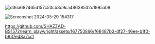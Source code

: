 ![d36a687465d157c50cb3c9ca48638502c1995a08](https://github.com/SHAZZAD-BS1572/learn_playwright/assets/167750866/6d05aad5-5308-4057-8fe4-4c21eb5e7594)

![Screenshot 2024-05-29 154317](https://github.com/SHAZZAD-BS1572/learn_playwright/assets/167750866/6c67a4db-0058-4cb9-9033-a8d0231643f5)



https://github.com/SHAZZAD-BS1572/learn_playwright/assets/167750866/f68487b3-df27-46ee-b1f0-b837e48a7ccf


